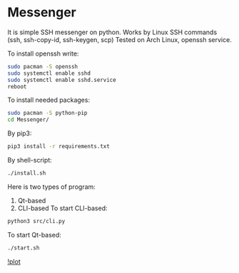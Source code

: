 # Messenger

It is simple SSH messenger on python.
Works by Linux SSH commands (ssh, ssh-copy-id, ssh-keygen, scp)
Tested on Arch Linux, openssh service.

To install openssh write:
```bash
sudo pacman -S openssh
sudo systemctl enable sshd
sudo systemctl enable sshd.service
reboot
```
To install needed packages:
```bash
sudo pacman -S python-pip
cd Messenger/
```
By pip3:
```bash
pip3 install -r requirements.txt
```
By shell-script:
```bash
./install.sh
```
Here is two types of program:
1. Qt-based
2. CLI-based
To start CLI-based:
```bash
python3 src/cli.py
```
To start Qt-based:
```bash
./start.sh
```
[!plot](/home/arthur/git0.png)
